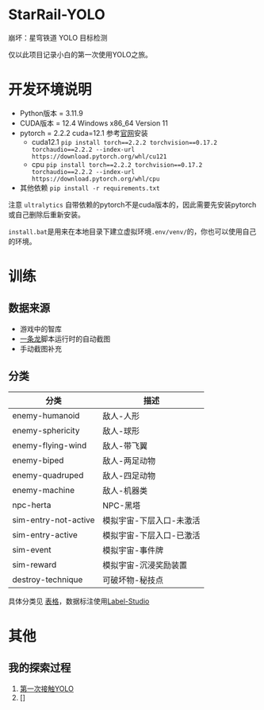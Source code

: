 # StarRail-YOLO

崩坏：星穹铁道 YOLO 目标检测

仅以此项目记录小白的第一次使用YOLO之旅。

# 开发环境说明

- Python版本 = 3.11.9
- CUDA版本 = 12.4 Windows x86_64 Version 11
- pytorch = 2.2.2 cuda=12.1 参考[官网](https://pytorch.org/get-started/locally/)安装
  - cuda12.1 `pip install torch==2.2.2 torchvision==0.17.2 torchaudio==2.2.2 --index-url https://download.pytorch.org/whl/cu121`
  - cpu `pip install torch==2.2.2 torchvision==0.17.2 torchaudio==2.2.2 --index-url https://download.pytorch.org/whl/cpu`
- 其他依赖 `pip install -r requirements.txt`

注意 `ultralytics` 自带依赖的pytorch不是cuda版本的，因此需要先安装pytorch或自己删除后重新安装。

`install.bat`是用来在本地目录下建立虚拟环境`.env/venv/`的，你也可以使用自己的环境。

# 训练

## 数据来源

- 游戏中的智库
- [一条龙](https://github.com/DoctorReid/StarRailOneDragon)脚本运行时的自动截图
- 手动截图补充

## 分类

|分类|描述|
|---|---|
|enemy-humanoid|敌人-人形|
|enemy-sphericity|敌人-球形|
|enemy-flying-wind|敌人-带飞翼|
|enemy-biped|敌人-两足动物|
|enemy-quadruped|敌人-四足动物|
|enemy-machine|敌人-机器类|
|npc-herta|NPC-黑塔|
|sim-entry-not-active|模拟宇宙-下层入口-未激活|
|sim-entry-active|模拟宇宙-下层入口-已激活|
|sim-event|模拟宇宙-事件牌|
|sim-reward|模拟宇宙-沉浸奖励装置|
|destroy-technique|可破坏物-秘技点|

具体分类见 [表格](分类表格.md)，数据标注使用[Label-Studio](https://github.com/DoctorReid/LabelStudio-windows-pip)

# 其他 

## 我的探索过程

1. [第一次接触YOLO](notebook/experiments/01-first-trial/first.ipynb)
2. []